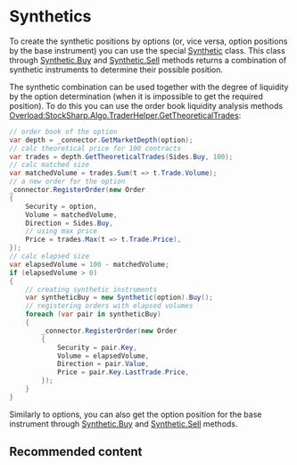 # Synthetics

To create the synthetic positions by options (or, vice versa, option positions by the base instrument) you can use the special [Synthetic](../api/StockSharp.Algo.Derivatives.Synthetic.html) class. This class through [Synthetic.Buy](../api/StockSharp.Algo.Derivatives.Synthetic.Buy.html) and [Synthetic.Sell](../api/StockSharp.Algo.Derivatives.Synthetic.Sell.html) methods returns a combination of synthetic instruments to determine their possible position. 

The synthetic combination can be used together with the degree of liquidity by the option determination (when it is impossible to get the required position). To do this you can use the order book liquidity analysis methods [Overload:StockSharp.Algo.TraderHelper.GetTheoreticalTrades](../api/Overload:StockSharp.Algo.TraderHelper.GetTheoreticalTrades.html): 

```cs
// order book of the option
var depth = _connector.GetMarketDepth(option);
// calc theoretical price for 100 contracts
var trades = depth.GetTheoreticalTrades(Sides.Buy, 100);
// calc matched size
var matchedVolume = trades.Sum(t => t.Trade.Volume);
// a new order for the option
_connector.RegisterOrder(new Order
{
	Security = option,
	Volume = matchedVolume,
	Direction = Sides.Buy,
	// using max price
	Price = trades.Max(t => t.Trade.Price),
});
// calc elapsed size
var elapsedVolume = 100 - matchedVolume;
if (elapsedVolume > 0)
{
	// creating synthetic instruments
	var syntheticBuy = new Synthetic(option).Buy();
	// registering orders with elapsed volumes
	foreach (var pair in syntheticBuy)
	{
		_connector.RegisterOrder(new Order
		{
			Security = pair.Key,
			Volume = elapsedVolume,
			Direction = pair.Value,
			Price = pair.Key.LastTrade.Price,
		});
	}
}
```

Similarly to options, you can also get the option position for the base instrument through [Synthetic.Buy](../api/StockSharp.Algo.Derivatives.Synthetic.Buy.html) and [Synthetic.Sell](../api/StockSharp.Algo.Derivatives.Synthetic.Sell.html) methods. 

## Recommended content
